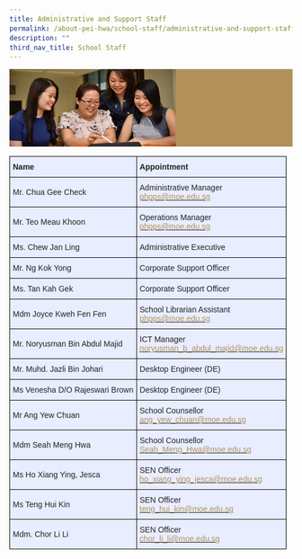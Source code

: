 ```yaml
---
title: Administrative and Support Staff
permalink: /about-pei-hwa/school-staff/administrative-and-support-staff/
description: ""
third_nav_title: School Staff
---
```

![](/images/Website%20Banners%20Subpage/948x260%20masterhead%20-%20About%20Pei%20Hwa4.jpg)
<style type="text/css">
.tg  {border-collapse:collapse;border-spacing:0;}
.tg td{border-color:black;border-style:solid;border-width:1px;font-family:Arial, sans-serif;font-size:14px;
  overflow:hidden;padding:10px 5px;word-break:normal;}
.tg th{border-color:black;border-style:solid;border-width:1px;font-family:Arial, sans-serif;font-size:14px;
  font-weight:normal;overflow:hidden;padding:10px 5px;word-break:normal;}
.tg .tg-vqm8{background-color:#E8EDFF;color:#222;text-align:left;vertical-align:top}
.tg .tg-u05r{background-color:#E8EDFF;color:#222;font-weight:bold;text-align:left;vertical-align:top}
.tg .tg-lr6o{background-color:#E8EDFF;color:#222;text-align:left;vertical-align:middle}
</style>
<table class="tg">
<thead>
  <tr>
    <th class="tg-u05r">Name</th>
    <th class="tg-u05r">Appointment</th>
  </tr>
</thead>
<tbody>
  <tr>
    <td class="tg-lr6o"><span style="color:#222">Mr. Chua Gee Check</span><br></td>
    <td class="tg-vqm8"><span style="background-color:initial">Administrative Manager</span><br><a href="mailto:phpps@moe.edu.sg"><span style="text-decoration:none;color:#B29059">phpps@moe.edu.sg</span></a></td>
  </tr>
  <tr>
    <td class="tg-lr6o"><span style="color:#222">Mr. Teo Meau Khoon</span><br></td>
    <td class="tg-vqm8">Operations Manager<br><a href="mailto:phpps@moe.edu.sg"><span style="text-decoration:none;color:#B29059">phpps@moe.edu.sg</span></a></td>
  </tr>
  <tr>
    <td class="tg-lr6o"><span style="color:#222">Ms. Chew Jan Ling</span></td>
    <td class="tg-lr6o"><span style="color:#222">Administrative Executive </span></td>
  </tr>
  <tr>
    <td class="tg-lr6o"><span style="color:#222">Mr. Ng Kok Yong</span><br></td>
    <td class="tg-lr6o"><span style="color:#222">Corporate Support Officer</span><br></td>
  </tr>
  <tr>
    <td class="tg-lr6o"><span style="color:#222">Ms. Tan Kah Gek</span><br></td>
    <td class="tg-lr6o"><span style="color:#222">Corporate Support Officer</span><br></td>
  </tr>
  <tr>
    <td class="tg-lr6o"><span style="color:#222">Mdm Joyce Kweh Fen Fen</span></td>
    <td class="tg-lr6o"><span style="color:#222">School Librarian Assistant</span><br><a href="mailto:phpps@moe.edu.sg"><span style="text-decoration:none;color:#B29059">phpps@moe.edu.sg</span></a></td>
  </tr>
  <tr>
    <td class="tg-lr6o"><span style="color:#222">Mr. Noryusman Bin Abdul Majid</span><br></td>
    <td class="tg-vqm8">ICT Manager<br><a href="mailto:noryusman_b_abdul_majid@moe.edu.sg"><span style="text-decoration:none;color:#B29059">noryusman_b_abdul_majid@moe.edu.sg</span></a></td>
  </tr>
  <tr>
    <td class="tg-lr6o"><span style="color:#222">Mr. Muhd. Jazli Bin Johari</span><br></td>
    <td class="tg-lr6o"><span style="color:#222">Desktop Engineer (DE)</span><br></td>
  </tr>
  <tr>
    <td class="tg-lr6o"><span style="color:#222">Ms Venesha D/O Rajeswari Brown</span></td>
    <td class="tg-lr6o"><span style="color:#222"> Desktop Engineer (DE)</span></td>
  </tr>
  <tr>
    <td class="tg-lr6o"><span style="color:#222"> Mr Ang Yew Chuan</span></td>
    <td class="tg-lr6o"><span style="color:#222"> School Counsellor</span><br><a href="mailto:ang_yew_chuan@moe.edu.sg"><span style="text-decoration:none;color:#B29059">ang_yew_chuan@moe.edu.sg</span></a></td>
  </tr>
  <tr>
    <td class="tg-lr6o"><span style="color:#222">Mdm Seah Meng Hwa</span></td>
    <td class="tg-lr6o"><span style="color:#222">School Counsellor</span><br><a href="mailto:Seah_Meng_Hwa@moe.edu.sg"><span style="text-decoration:none;color:#B29059">Seah_Meng_Hwa@moe.edu.sg</span></a><br></td>
  </tr>
  <tr>
    <td class="tg-lr6o"><span style="color:#222"> Ms Ho Xiang Ying, Jesca</span><br></td>
    <td class="tg-vqm8">SEN Officer<br><a href="mailto:ho_xiang_ying_jesca@moe.edu.sg"><span style="text-decoration:none;color:#B29059">ho_xiang_ying_jesca@moe.edu.sg</span></a></td>
  </tr>
  <tr>
    <td class="tg-lr6o"><span style="color:#222">Ms Teng Hui Kin</span><br></td>
    <td class="tg-vqm8">SEN Officer<br><a href="mailto:teng_hui_kin@moe.edu.sg"><span style="text-decoration:none;color:#B29059">teng_hui_kin@moe.edu.sg</span></a></td>
  </tr>
  <tr>
    <td class="tg-lr6o"><span style="color:#222"> Mdm. Chor Li Li</span></td>
    <td class="tg-lr6o"><span style="color:#222"> SEN Officer</span><br><a href="mailto:chor_li_li@moe.edu.sg"><span style="text-decoration:none;color:#B29059">chor_li_li@moe.edu.sg</span></a></td>
  </tr>
</tbody>
</table>